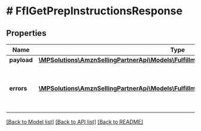# # FfIGetPrepInstructionsResponse

## Properties

Name | Type | Description | Notes
------------ | ------------- | ------------- | -------------
**payload** | [**\MPSolutions\AmznSellingPartnerApi\Models\FulfillmentInbound\FfIGetPrepInstructionsResult**](FfIGetPrepInstructionsResult.md) |  | [optional]
**errors** | [**\MPSolutions\AmznSellingPartnerApi\Models\FulfillmentInbound\FfIError[]**](FfIError.md) | A list of error responses returned when a request is unsuccessful. | [optional]

[[Back to Model list]](../../README.md#models) [[Back to API list]](../../README.md#endpoints) [[Back to README]](../../README.md)
